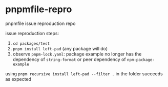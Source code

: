 # pnpmfile-repro
pnpmfile issue reproduction repo

issue reproduction steps:

1. `cd packages/test`
2. `pnpm install left-pad` (any package will do)
3. observe `pnpm-lock.yaml`: package example no longer has the dependency of `string-format` or peer dependency of `npm-package-example`

using `pnpm recursive install left-pad --filter .` in the folder succeeds as expected
